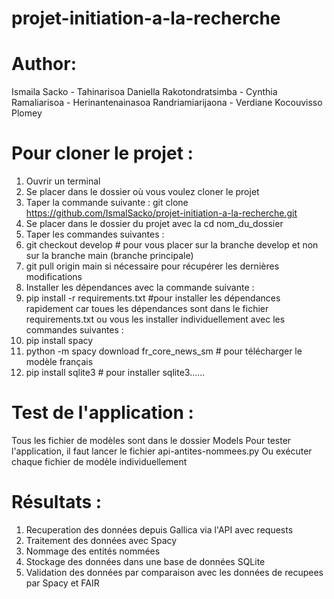 # projet-initiation-a-la-recherche
# Author: 
 Ismaila Sacko - Tahinarisoa Daniella Rakotondratsimba - Cynthia Ramaliarisoa - Herinantenainasoa Randriamiarijaona - Verdiane Kocouvisso Plomey
# Pour cloner le projet : 
1. Ouvrir un terminal
2. Se placer dans le dossier où vous voulez cloner le projet
3. Taper la commande suivante : 
git clone https://github.com/IsmalSacko/projet-initiation-a-la-recherche.git
4. Se placer dans le dossier du projet avec la cd nom_du_dossier
5. Taper les commandes suivantes :
6. git checkout develop # pour vous placer sur la branche develop et non sur la branche main (branche principale)
7. git pull origin main si nécessaire pour récupérer les dernières modifications
8. Installer les dépendances avec la commande suivante :
9. pip install -r requirements.txt #pour installer les dépendances rapidement car toues les dépendances sont dans le fichier requirements.txt
ou vous les installer individuellement avec les commandes suivantes :
10. pip install spacy
11. python -m spacy download fr_core_news_sm # pour télécharger le modèle français
12. pip install sqlite3 # pour installer sqlite3......
# Test de l'application :
Tous les fichier de modèles sont dans le dossier Models
Pour tester l'application, il faut lancer le fichier api-antites-nommees.py
Ou exécuter chaque fichier de modèle individuellement
# Résultats :
1. Recuperation des données depuis Gallica via l'API avec requests
2. Traitement des données avec Spacy
3. Nommage des entités nommées
4.  Stockage des données dans une base de données SQLite
4. Validation des données par comparaison avec les données de recupees par Spacy et FAIR

